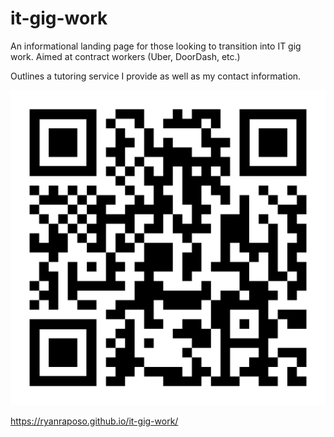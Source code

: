 # it-gig-work

An informational landing page for those looking to transition into IT gig work. Aimed at contract workers (Uber, DoorDash, etc.) 

Outlines a tutoring service I provide as well as my contact information. 

![](qr.png)

https://ryanraposo.github.io/it-gig-work/
